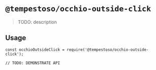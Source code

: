 # `@tempestoso/occhio-outside-click`

> TODO: description

## Usage

```
const occhioOutsideClick = require('@tempestoso/occhio-outside-click');

// TODO: DEMONSTRATE API
```
